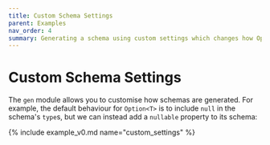 ```yaml
---
title: Custom Schema Settings
parent: Examples
nav_order: 4
summary: Generating a schema using custom settings which changes how Option<T> is handled.
---
```


# Custom Schema Settings

The `gen` module allows you to customise how schemas are generated. For example, the default behaviour for `Option<T>` is to include `null` in the schema's `type`s, but we can instead add a `nullable` property to its schema:

{% include example_v0.md name="custom_settings" %}
